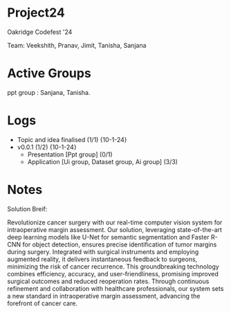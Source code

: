 # Project24

Oakridge Codefest '24

Team: Veekshith, Pranav, Jimit, Tanisha, Sanjana

# Active Groups
ppt group    : Sanjana,
               Tanisha.

# Logs
- Topic and idea finalised (1/1) {10-1-24} 
- v0.0.1 (1/2) {10-1-24}
    - Presentation [Ppt group] (0/1)
    - Application [Ui group, Dataset group, Ai group] (3/3)

# Notes

Solution Breif:

Revolutionize cancer surgery with our real-time computer vision system for intraoperative margin assessment. 
Our solution, leveraging state-of-the-art deep learning models like U-Net for semantic segmentation and 
Faster R-CNN for object detection, ensures precise identification of tumor margins during surgery. Integrated
with surgical instruments and employing augmented reality, it delivers instantaneous feedback to surgeons, 
minimizing the risk of cancer recurrence. This groundbreaking technology combines efficiency, accuracy, 
and user-friendliness, promising improved surgical outcomes and reduced reoperation rates. Through continuous 
refinement and collaboration with healthcare professionals, our system sets a new standard in intraoperative 
margin assessment, advancing the forefront of cancer care.
